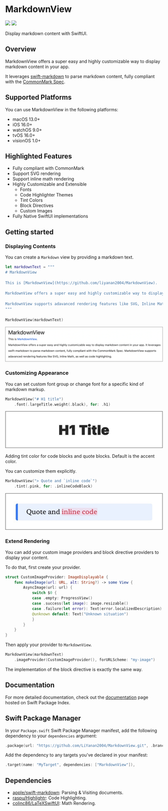# MarkdownView


[![](https://img.shields.io/endpoint?url=https%3A%2F%2Fswiftpackageindex.com%2Fapi%2Fpackages%2FLiYanan2004%2FMarkdownView%2Fbadge%3Ftype%3Dswift-versions)](https://swiftpackageindex.com/LiYanan2004/MarkdownView)
[![](https://img.shields.io/endpoint?url=https%3A%2F%2Fswiftpackageindex.com%2Fapi%2Fpackages%2FLiYanan2004%2FMarkdownView%2Fbadge%3Ftype%3Dplatforms)](https://swiftpackageindex.com/LiYanan2004/MarkdownView)

Display markdown content with SwiftUI.

## Overview

MarkdownView offers a super easy and highly customizable way to display markdown content in your app. 

It leverages [swift-markdown](https://github.com/swiftlang/swift-markdown) to parse markdown content, fully compliant with the [CommonMark Spec](https://spec.commonmark.org/current/).

## Supported Platforms

You can use MarkdownView in the following platforms:

* macOS 13.0+
* iOS 16.0+
* watchOS 9.0+
* tvOS 16.0+
* visionOS 1.0+

## Highlighted Features

- Fully compliant with CommonMark
- Support SVG rendering
- Support inline math rendering 
- Highly Customizable and Extensible
    - Fonts
    - Code Highlighter Themes
    - Tint Colors
    - Block Directives
    - Custom Images
- Fully Native SwiftUI implementations

## Getting started

### Displaying Contents

You can create a `Markdown` view by providing a markdown text.

```swift
let markdownText = """
# MarkdownView

This is [MarkdownView](https://github.com/liyanan2004/MarkdownView).

MarkdownView offers a super easy and highly customizable way to display markdown content in your app. It leverages swift-markdown to parse markdown content, fully compliant with the CommonMark Spec.

MarkdownView supports adavanced rendering features like SVG, Inline Math, as well as code highlighting.
"""

MarkdownView(markdownText)
```

![](/Images/simple-rendering.png)

### Customizing Appearance

You can set custom font group or change font for a specific kind of markdown markup.

```swift
MarkdownView("# H1 title")
    .font(.largeTitle.weight(.black), for: .h1)
```

![](/Images/font.jpeg)

Adding tint color for code blocks and quote blocks. Default is the accent color.

You can customize them explicitly.

```swift
MarkdownView("> Quote and `inline code`")
    .tint(.pink, for: .inlineCodeBlock)
```

![](/Images/tint.jpeg)

### Extend Rendering

You can add your custom image providers and block directive providers to display your content.

To do that, first create your provider.

```swift
struct CustomImageProvider: ImageDisplayable {
    func makeImage(url: URL, alt: String?) -> some View {
        AsyncImage(url: url) {
            switch $0 {
            case .empty: ProgressView()
            case .success(let image): image.resizable()
            case .failure(let error): Text(error.localizedDescription)
            @unknown default: Text("Unknown situation")
            }
        }
    }
}
```

Then apply your provider to `MarkdownView`.

```swift
MarkdownView(markdownText)
    .imageProvider(CustomImageProvider(), forURLScheme: "my-image")
```

The implementation of the block directive is exactly the same way.

## Documentation

For more detailed documentation, check out the [documentation](https://swiftpackageindex.com/LiYanan2004/MarkdownView/main/documentation/MarkdownView) page hosted on Swift Package Index.

## Swift Package Manager

In your `Package.swift` Swift Package Manager manifest, add the following dependency to your `dependencies` argument:

```swift
.package(url: "https://github.com/LiYanan2004/MarkdownView.git", .branch("main")),
```

Add the dependency to any targets you've declared in your manifest:

```swift
.target(name: "MyTarget", dependencies: ["MarkdownView"]),
```

## Dependencies

- [apple/swift-markdown](https://github.com/apple/swift-markdown): Parsing & Visiting documents.
- [raspu/Highlightr](https://github.com/raspu/Highlightr.git): Code Highlighting.
- [colinc86/LaTeXSwiftUI](https://github.com/colinc86/LaTeXSwiftUI.git): Math Rendering.
